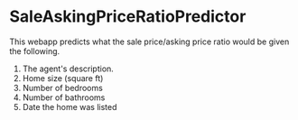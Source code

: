# SaleAskingPriceRatioPredictor

This webapp predicts what the sale price/asking price ratio would be given the following.

1.  The agent's description.
2.  Home size (square ft)
3.  Number of bedrooms
4.  Number of bathrooms
5.  Date the home was listed
